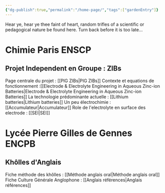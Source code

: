 ```yaml
---
{"dg-publish":true,"permalink":"/home-page/","tags":["gardenEntry"]}
---
```


Hear ye, hear ye thee faint of heart, random trifles of a scientific or pedagogical nature be found here. Turn back before it is too late...
# Chimie Paris ENSCP
## Projet Independent en Groupe : ZIBs
Page centrale du projet : [[PIG ZIBs\|PIG ZIBs]]
	Contexte et equations de fonctionnement :[[Electrode & Electrolyte Engineering in Aqueous Zinc-ion Batteries\|Electrode & Electrolyte Engineering in Aqueous Zinc-ion Batteries]]
	La technologie prédominante actuelle : [[Lithium batteries\|Lithium batteries]]
	Un peu électrochimie : [[Accumulateur\|Accumulateur]]
	Role de l'electrolyte en surface des electrode : [[SEI\|SEI]]

# Lycée Pierre Gilles de Gennes ENCPB
## Khôlles d'Anglais
Fiche méthode des khôlles : [[Méthode anglais oral\|Méthode anglais oral]]
Fiche Culture Générale Anglophone : [[Anglais références\|Anglais références]]